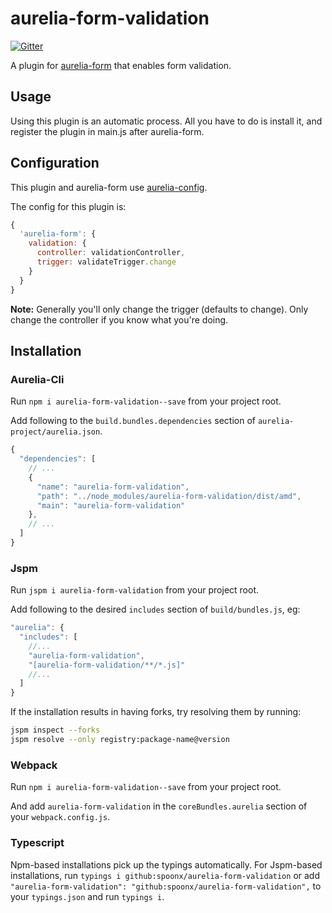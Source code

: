 # aurelia-form-validation

[![Gitter](https://img.shields.io/gitter/room/nwjs/nw.js.svg?maxAge=2592000?style=plastic)](https://gitter.im/SpoonX/Dev)

A plugin for [aurelia-form](https://aurelia-form.spoonx.org) that enables form validation.

## Usage
Using this plugin is an automatic process.
All you have to do is install it, and register the plugin in main.js after aurelia-form.

## Configuration
This plugin and aurelia-form use [aurelia-config](https://aurelia-config.spoonx.org/).

The config for this plugin is:

```js
{
  'aurelia-form': {
    validation: {
      controller: validationController,
      trigger: validateTrigger.change
    }
  }
}
```

**Note:** Generally you'll only change the trigger (defaults to change).
Only change the controller if you know what you're doing. 

## Installation

### Aurelia-Cli

Run `npm i aurelia-form-validation--save` from your project root.

Add following to the `build.bundles.dependencies` section of `aurelia-project/aurelia.json`.

```js
{
  "dependencies": [
    // ...
    {
      "name": "aurelia-form-validation",
      "path": "../node_modules/aurelia-form-validation/dist/amd",
      "main": "aurelia-form-validation"
    },
    // ...
  ]
}
```

### Jspm

Run `jspm i aurelia-form-validation` from your project root.

Add following to the desired `includes` section of `build/bundles.js`, eg:

```js
"aurelia": {
  "includes": [
    //...
    "aurelia-form-validation",
    "[aurelia-form-validation/**/*.js]"
    //...
  ]
}
```

If the installation results in having forks, try resolving them by running:

```sh
jspm inspect --forks
jspm resolve --only registry:package-name@version
```

### Webpack

Run `npm i aurelia-form-validation--save` from your project root.

And add `aurelia-form-validation` in the `coreBundles.aurelia` section of your `webpack.config.js`.

### Typescript

Npm-based installations pick up the typings automatically.
For Jspm-based installations, run `typings i github:spoonx/aurelia-form-validation` or add `"aurelia-form-validation": "github:spoonx/aurelia-form-validation",` to your `typings.json` and run `typings i`.

